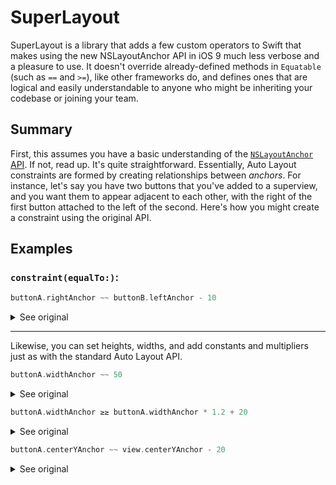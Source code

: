 SuperLayout
===========

SuperLayout is a library that adds a few custom operators to Swift that makes using the new NSLayoutAnchor API in iOS 9 much less verbose and a pleasure to use. It doesn't override already-defined methods in `Equatable` (such as `==` and `>=`), like other frameworks do, and defines ones that are logical and easily understandable to anyone who might be inheriting your codebase or joining your team.

Summary
-------

First, this assumes you have a basic understanding of the [`NSLayoutAnchor` API](https://developer.apple.com/reference/uikit/nslayoutanchor). If not, read up. It's quite straightforward. Essentially, Auto Layout constraints are formed by creating relationships between _anchors_. For instance, let's say you have two buttons that you've added to a superview, and you want them to appear adjacent to each other, with the right of the first button attached to the left of the second. Here's how you might create a constraint using the original API.

Examples
--------

### `constraint(equalTo:)`:

```swift
buttonA.rightAnchor ~~ buttonB.leftAnchor - 10
```

<details>
  <summary>See original</summary>

  ```swift
  buttonA.rightAnchor.constraint(equalTo: buttonB.leftAnchor, constant: -10).isActive = true
  ```

</details>

---

Likewise, you can set heights, widths, and add constants and multipliers just as with the standard Auto Layout API.

```swift
buttonA.widthAnchor ~~ 50
```

<details>
  <summary>See original</summary>

  ```swift
  buttonA.widthAnchor.constraint(equalToConstant: 50).isActive = true
  ```

</details>

```swift
buttonA.widthAnchor ≥≥ buttonA.widthAnchor * 1.2 + 20
```

<details>
  <summary>See original</summary>

  ```swift
  buttonA.widthAnchor.constraint(greaterThanOrEqualTo: buttonA.widthAnchor, multiplier: 1.2, constant: 20).isActive = true
  ```

</details>

```swift
buttonA.centerYAnchor ~~ view.centerYAnchor - 20
```

<details>
  <summary>See original</summary>

  ```swift
  buttonA.centerYAnchor.constraint(lessThanOrEqualTo: view.centerYAnchor, multiplier: 1, constant: -20).isActive = true
  ```

</details>

